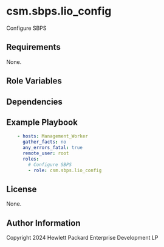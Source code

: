 csm.sbps.lio_config
===================

Configure SBPS

Requirements
------------

None.

Role Variables
--------------

Dependencies
------------

Example Playbook
----------------

```yaml
    - hosts: Management_Worker
      gather_facts: no
      any_errors_fatal: true
      remote_user: root
      roles:
        # Configure SBPS
        - role: csm.sbps.lio_config
```

License
-------
None.

Author Information
------------------

Copyright 2024 Hewlett Packard Enterprise Development LP
